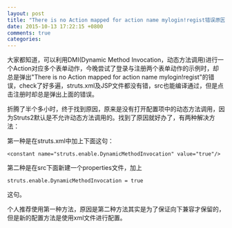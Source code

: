 ```yaml
---
layout: post
title: "There is no Action mapped for action name mylogin!regist错误原因"
date: 2015-10-13 17:22:15 +0800
comments: true
categories: 
---
```

大家都知道，可以利用DMI(Dynamic Method Invocation，动态方法调用)进行一个Action对应多个表单动作，今晚尝试了登录与注册两个表单动作的示例时，却总是弹出"There is no Action mapped for action name mylogin!regist"的错误，check了好多遍，struts.xml及JSP文件都没有错，src也能编译通过，但是点击注册时却总是弹出上面<!--more-->的错误。  

折腾了半个多小时，终于找到原因，原来是没有打开配置项中的动态方法调用，因为Struts2默认是不允许动态方法调用的。找到了原因就好办了，有两种解决方法：  

第一种是在struts.xml中加上下面这句：

	<constant name="struts.enable.DynamicMethodInvocation" value="true"/>

第二种是在src下面新建一个properties文件，加上  

	struts.enable.DynamicMethodInvocation = true

这句。  

个人推荐使用第一种方法，原因是第二种方法其实是为了保证向下兼容才保留的，但是新的配置方法是使用xml文件进行配置。

